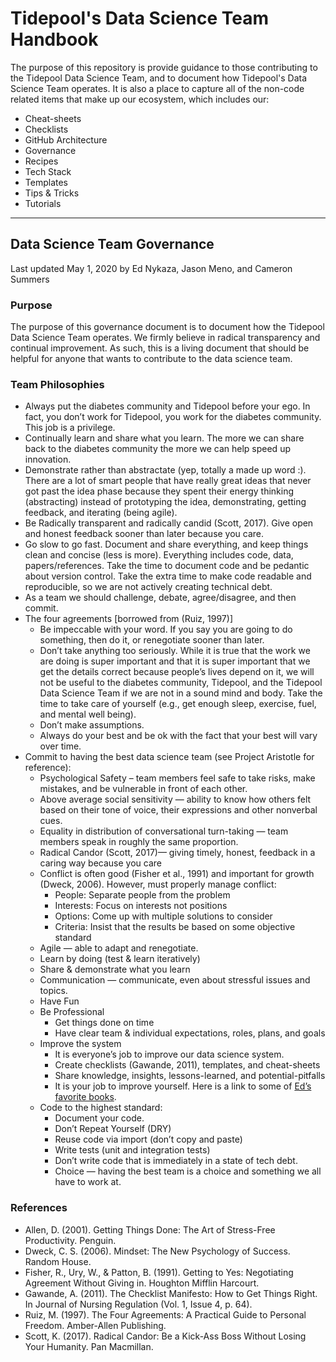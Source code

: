 # Tidepool's Data Science Team Handbook 

The purpose of this repository is provide guidance to those contributing to the Tidepool Data Science Team, 
and to document how Tidepool's Data Science Team operates. It is also a place to capture all of the non-code related
items that make up our ecosystem, which includes our: 

* Cheat-sheets
* Checklists
* GitHub Architecture
* Governance
* Recipes
* Tech Stack
* Templates
* Tips & Tricks
* Tutorials


***
## Data Science Team Governance
Last updated May 1, 2020 by Ed Nykaza, Jason Meno, and Cameron Summers

### Purpose
The purpose of this governance document is to document how the Tidepool Data Science Team operates. We firmly believe 
in radical transparency and continual improvement. As such, this is a living document that should be helpful for anyone 
that wants to contribute to the data science team.

### Team Philosophies
* Always put the diabetes community and Tidepool before your ego. In fact, you don’t work for Tidepool, you work for 
the diabetes community. This job is a privilege.
* Continually learn and share what you learn. The more we can share back to the diabetes community the more we can help 
speed up innovation.
* Demonstrate rather than abstractate (yep, totally a made up word :). There are a lot of smart people that have really 
great ideas that never got past the idea phase because they spent their energy thinking (abstracting) instead of 
prototyping the idea, demonstrating, getting feedback, and iterating (being agile).
* Be Radically transparent and radically candid (Scott, 2017). Give open and honest feedback sooner than later because 
you care.
* Go slow to go fast. Document and share everything, and keep things clean and concise (less is more). 
Everything includes code, data, papers/references. Take the time to document code and be pedantic about version control. 
Take the extra time to make code readable and reproducible, so we are not actively creating technical debt. 
* As a team we should challenge, debate, agree/disagree, and then commit.
* The four agreements [borrowed from (Ruiz, 1997)]
    * Be impeccable with your word. If you say you are going to do something, then do it, or renegotiate sooner than later.
    * Don’t take anything too seriously. While it is true that the work we are doing is super important and that it is 
    super important that we get the details correct because people’s lives depend on it, we will not be useful to the 
    diabetes community, Tidepool, and the Tidepool Data Science Team if we are not in a sound mind and body. Take the 
    time to take care of yourself (e.g., get enough sleep, exercise, fuel, and mental well being).
    * Don’t make assumptions.
    * Always do your best and be ok with the fact that your best will vary over time.
* Commit to having the best data science team (see Project Aristotle for reference):
    * Psychological Safety – team members feel safe to take risks, make mistakes, and be vulnerable in front of each 
    other. 
    * Above average social sensitivity — ability to know how others felt based on their tone of voice, their expressions 
    and other nonverbal cues.
    * Equality in distribution of conversational turn-taking — team members speak in roughly the same proportion.
    * Radical Candor (Scott, 2017)— giving timely, honest, feedback in a caring way because you care
    * Conflict is often good (Fisher et al., 1991) and important for growth (Dweck, 2006). However, must properly manage 
    conflict:
        * People: Separate people from the problem
        * Interests: Focus on interests not positions
        * Options: Come up with multiple solutions to consider
        * Criteria: Insist that the results be based on some objective standard
    * Agile — able to adapt and renegotiate.
    * Learn by doing (test & learn iteratively)
    * Share & demonstrate what you learn
    * Communication — communicate, even about stressful issues and topics. 
    * Have Fun
    * Be Professional
        * Get things done on time
        * Have clear team & individual expectations, roles, plans, and goals
    * Improve the system
        * It is everyone’s job to improve our data science system.
        * Create checklists (Gawande, 2011), templates, and cheat-sheets
        * Share knowledge, insights, lessons-learned, and potential-pitfalls
        * It is your job to improve yourself. Here is a link to some of 
        [Ed’s favorite books](https://live-learn-lead.com/recommended-reading/). 
    * Code to the highest standard:
        * Document your code.
        * Don’t Repeat Yourself (DRY)
        * Reuse code via import (don’t copy and paste)
        * Write tests (unit and integration tests)
        * Don’t write code that is immediately in a state of tech debt.
        * Choice — having the best team is a choice and something we all have to work at.

### References
* Allen, D. (2001). Getting Things Done: The Art of Stress-Free Productivity. Penguin.
* Dweck, C. S. (2006). Mindset: The New Psychology of Success. Random House.
* Fisher, R., Ury, W., & Patton, B. (1991). Getting to Yes: Negotiating Agreement Without Giving in. Houghton Mifflin Harcourt.
* Gawande, A. (2011). The Checklist Manifesto: How to Get Things Right. In Journal of Nursing Regulation (Vol. 1, Issue 4, p. 64).
* Ruiz, M. (1997). The Four Agreements: A Practical Guide to Personal Freedom. Amber-Allen Publishing.
* Scott, K. (2017). Radical Candor: Be a Kick-Ass Boss Without Losing Your Humanity. Pan Macmillan.


